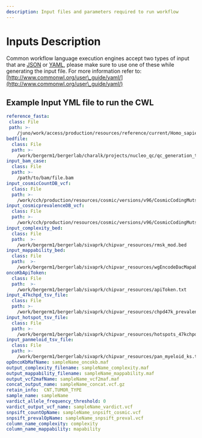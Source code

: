 ```yaml
---
description: Input files and parameters required to run workflow
---
```


# Inputs Description

Common workflow language execution engines accept two types of input that are [JSON](https://json.org) or [YAML](https://yaml.org), please make sure to use one of these while generating the input file. For more information refer to: [http://www.commonwl.org/user\_guide/yaml/](http://www.commonwl.org/user\_guide/yaml/)

## Example Input YML file to run the CWL&#x20;

```yaml
reference_fasta: 
 class: File
 path: >-
    /juno/work/access/production/resources/reference/current/Homo_sapiens_assembly19.fasta
bedfile:
  class: File
  path: >-
    /work/bergerm1/bergerlab/charalk/projects/nucleo_qc/qc_generation_testing/CH_target_3bp.bed
input_bam_case: 
  class: File
  path: >-
    /path/to/bam/file.bam
input_cosmicCountDB_vcf: 
  class: File
  path: >-
    /work/cch/production/resources/cosmic/versions/v96/CosmicCodingMuts.vcf.gz
input_cosmicprevalenceDB_vcf: 
  class: File
  path: >-
    /work/cch/production/resources/cosmic/versions/v96/CosmicCodingMuts_GRCh37_processed.vcf.gz
input_complexity_bed: 
  class: File
  path:  >-
    /work/bergerm1/bergerlab/sivaprk/chipvar_resources/rmsk_mod.bed
input_mappability_bed: 
  class: File
  path:  >-
    /work/bergerm1/bergerlab/sivaprk/chipvar_resources/wgEncodeDacMapabilityConsensusExcludable_4cols.bed
oncoKbApiToken: 
  class: File
  path:  >-
    /work/bergerm1/bergerlab/sivaprk/chipvar_resources/apiToken.txt
input_47kchpd_tsv_file: 
  class: File
  path: >-
    /work/bergerm1/bergerlab/sivaprk/chipvar_resources/chpd47k_prevalence.tsv
input_hotspot_tsv_file: 
  class: File
  path: >-
    /work/bergerm1/bergerlab/sivaprk/chipvar_resources/hotspots_47kchpd.tsv
input_panmeloid_tsv_file: 
  class: File
  path: >-
    /work/bergerm1/bergerlab/sivaprk/chipvar_resources/pan_myeloid_ks.tsv 
opOncoKbMafName: sampleName_oncokb.maf
output_complexity_filename: sampleName_complexity.maf
output_mappability_filename: sampleName_mappability.maf
output_vcf2mafName: sampleName_vcf2maf.maf
concat_output_name: sampleName_concat.vcf.gz
retain_info:  CNT,TUMOR_TYPE
sample_name: sampleName
vardict_allele_frequency_threshold: 0
vardict_output_vcf_name: sampleName_vardict.vcf
snpsift_countOpName: sampleName_snpsift_cosmic.vcf
snpsift_prevalOpName: sampleName_snpsift_preval.vcf
column_name_complexity: complexity
column_name_mappability: mapability
```



##
